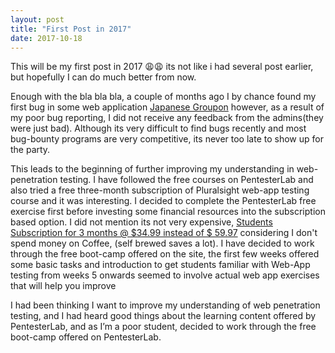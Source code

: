 ```yaml
---
layout: post
title: "First Post in 2017"
date: 2017-10-18
---
```


This will be my first post in 2017 😩😩 its not like i had several post earlier, but hopefully I can do much better from now.

Enough with the bla bla bla, a couple of months ago I by chance found my first bug in some web application [Japanese Groupon](https://www.groupon.jp/) however, as a result of my poor bug reporting, I did not receive any feedback from the admins(they were just bad). Although its very difficult to find bugs recently and most bug-bounty programs are very competitive, its never too late to show up for the party.

This leads to the beginning of further improving my understanding in web-penetration testing. I have followed the free courses on PentesterLab and also tried a free three-month subscription of Pluralsight web-app testing course and it was interesting. I decided to complete the PentesterLab free exercise first before investing some financial resources into the subscription based option. I did not mention its not very expensive, [Students Subscription for 3 months @ $34.99 instead of $ 59.97](https://pentesterlab.com/pro/students) considering I don't spend money on Coffee, (self brewed saves a lot). I have decided to work through the free boot-camp offered on the site, the first few weeks offered some basic tasks and introduction to get students familiar with Web-App testing from weeks 5 onwards seemed to involve actual web app exercises that will help you improve

I had been thinking I want to improve my understanding of web penetration testing, and I had heard good things about the learning content offered by PentesterLab, and as I’m a poor student, decided to work through the free boot-camp offered on PentesterLab.